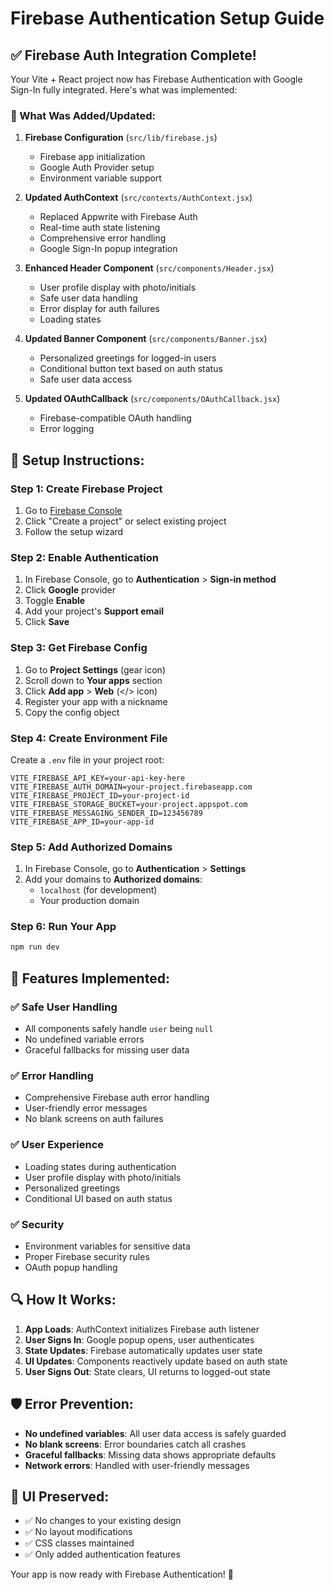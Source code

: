 # Firebase Authentication Setup Guide

## ✅ Firebase Auth Integration Complete!

Your Vite + React project now has Firebase Authentication with Google Sign-In fully integrated. Here's what was implemented:

### 🔧 What Was Added/Updated:

1. **Firebase Configuration** (`src/lib/firebase.js`)
   - Firebase app initialization
   - Google Auth Provider setup
   - Environment variable support

2. **Updated AuthContext** (`src/contexts/AuthContext.jsx`)
   - Replaced Appwrite with Firebase Auth
   - Real-time auth state listening
   - Comprehensive error handling
   - Google Sign-In popup integration

3. **Enhanced Header Component** (`src/components/Header.jsx`)
   - User profile display with photo/initials
   - Safe user data handling
   - Error display for auth failures
   - Loading states

4. **Updated Banner Component** (`src/components/Banner.jsx`)
   - Personalized greetings for logged-in users
   - Conditional button text based on auth status
   - Safe user data access

5. **Updated OAuthCallback** (`src/components/OAuthCallback.jsx`)
   - Firebase-compatible OAuth handling
   - Error logging

## 🚀 Setup Instructions:

### Step 1: Create Firebase Project
1. Go to [Firebase Console](https://console.firebase.google.com)
2. Click "Create a project" or select existing project
3. Follow the setup wizard

### Step 2: Enable Authentication
1. In Firebase Console, go to **Authentication** > **Sign-in method**
2. Click **Google** provider
3. Toggle **Enable**
4. Add your project's **Support email**
5. Click **Save**

### Step 3: Get Firebase Config
1. Go to **Project Settings** (gear icon)
2. Scroll down to **Your apps** section
3. Click **Add app** > **Web** (</> icon)
4. Register your app with a nickname
5. Copy the config object

### Step 4: Create Environment File
Create a `.env` file in your project root:

```env
VITE_FIREBASE_API_KEY=your-api-key-here
VITE_FIREBASE_AUTH_DOMAIN=your-project.firebaseapp.com
VITE_FIREBASE_PROJECT_ID=your-project-id
VITE_FIREBASE_STORAGE_BUCKET=your-project.appspot.com
VITE_FIREBASE_MESSAGING_SENDER_ID=123456789
VITE_FIREBASE_APP_ID=your-app-id
```

### Step 5: Add Authorized Domains
1. In Firebase Console, go to **Authentication** > **Settings**
2. Add your domains to **Authorized domains**:
   - `localhost` (for development)
   - Your production domain

### Step 6: Run Your App
```bash
npm run dev
```

## 🎯 Features Implemented:

### ✅ Safe User Handling
- All components safely handle `user` being `null`
- No undefined variable errors
- Graceful fallbacks for missing user data

### ✅ Error Handling
- Comprehensive Firebase auth error handling
- User-friendly error messages
- No blank screens on auth failures

### ✅ User Experience
- Loading states during authentication
- User profile display with photo/initials
- Personalized greetings
- Conditional UI based on auth status

### ✅ Security
- Environment variables for sensitive data
- Proper Firebase security rules
- OAuth popup handling

## 🔍 How It Works:

1. **App Loads**: AuthContext initializes Firebase auth listener
2. **User Signs In**: Google popup opens, user authenticates
3. **State Updates**: Firebase automatically updates user state
4. **UI Updates**: Components reactively update based on auth state
5. **User Signs Out**: State clears, UI returns to logged-out state

## 🛡️ Error Prevention:

- **No undefined variables**: All user data access is safely guarded
- **No blank screens**: Error boundaries catch all crashes
- **Graceful fallbacks**: Missing data shows appropriate defaults
- **Network errors**: Handled with user-friendly messages

## 🎨 UI Preserved:

- ✅ No changes to your existing design
- ✅ No layout modifications
- ✅ CSS classes maintained
- ✅ Only added authentication features

Your app is now ready with Firebase Authentication! 🎉
